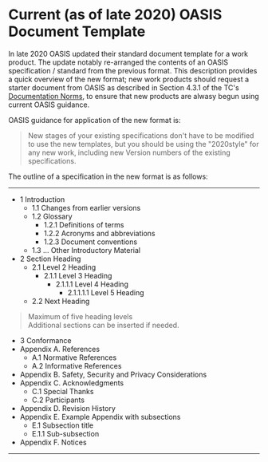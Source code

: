 # Current (as of late 2020) OASIS Document Template

In late 2020 OASIS updated their standard document template for a
work product. The update notably re-arranged the contents of an
OASIS specification / standard from the previous format. This
description provides a quick overview of the new format; new work
products should request a starter document from OASIS as
described in Section 4.3.1 of the TC's [Documentation
Norms](./Documentation-Norms.md), to ensure that new products are alwasy begun using current OASIS guidance.

OASIS guidance for application of the new format is:
> New stages of your existing specifications don't have to be
> modified to use the new templates, but you should be using the
> "2020style" for any new work, including new Version numbers of
> the existing specifications.

The outline of a specification in the new format is as follows:

---
* 1 Introduction
  * 1.1 Changes from earlier versions
  * 1.2 Glossary
    *  1.2.1 Definitions of terms
    *  1.2.2 Acronyms and abbreviations
    *  1.2.3 Document conventions
  * 1.3 ...  Other Introductory Material
* 2 Section Heading
  * 2.1 Level 2 Heading
    * 2.1.1 Level 3 Heading
      * 2.1.1.1 Level 4 Heading
        * 2.1.1.1.1 Level 5 Heading
  * 2.2 Next Heading

> Maximum of five heading levels \
> Additional sections can be inserted if needed.
* 3 Conformance
* Appendix A. References
  * A.1 Normative References
  * A.2 Informative References
* Appendix B. Safety, Security and Privacy Considerations
* Appendix C. Acknowledgments
  * C.1 Special Thanks
  * C.2 Participants
* Appendix D. Revision History
* Appendix E. Example Appendix with subsections
  * E.1 Subsection title
  * E.1.1 Sub-subsection
* Appendix F. Notices
---